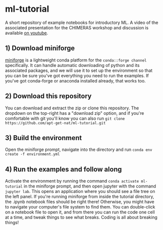 # ml-tutorial
A short repository of example notebooks for introductory ML. A video of the associated presentation for the CHIMERAS workshop and discussion is available [on youtube](https://www.youtube.com/watch?v=P7uidiRR_d8).

## 1) Download miniforge
[miniforge](https://conda-forge.org/download/) is a lightweight conda platform for the ```conda::forge channel``` specifically. It can handle automatic downloading of python and its associated packages, and we will use it to set up the environment so that you can be sure you've got everything you need to run the examples. If you've got conda-forge or anaconda installed already, that works too.

## 2) Download this repository
You can download and extract the zip or clone this repository. The dropdown on the top-right has a "download zip" option, and if you're comfortable with git you'll know you can also run ```git clone https://github.com/apt-get-nat/ml-tutorial.git```

## 3) Build the environment
Open the miniforge prompt, navigate into the directory and run ```conda env create -f environment.yml```

## 4) Run the examples and follow along
Activate the environment by running the command ```conda activate ml-tutorial``` in the miniforge prompt, and then open jupyter with the command ```jupyter lab```. This opens an application where you should see a file tree on the left panel. If you're running miniforge from inside the tutorial directory, the .ipynb notebook files should be right there! Otherwise, you might have to navigate your computer's file system to find them. You can double-click on a notebook file to open it, and from there you can run the code one cell at a time, and tweak things to see what breaks. Coding is all about breaking things!
